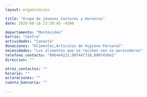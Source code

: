 ```yaml
---
layout: organizacion

title: "Grupo de jóvenes Castores y Horneros"
date: 2020-08-10 23:30:45 -0300

departamento: "Montevideo"
barrio: "Centro"
actividades: "Canasta"
donaciones: "Alimentos,Artículos de Higiene Personal"
necesidades: "Los alimentos que se reciben son no perecederos"
telefono_contacto: "096444222,097447728,098745042"
direccion: ""

otros_contactos: ""
horario: ""
aclaraciones: ""
cuenta_bancaria: ""

---
```

